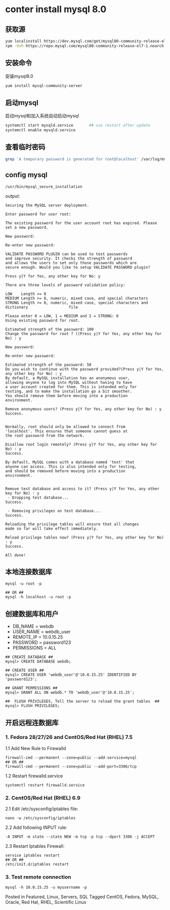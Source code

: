 # conter install mysql 8.0

## 获取源

```sh
yum localinstall https://dev.mysql.com/get/mysql80-community-release-el7-1.noarch.rpm
rpm -Uvh https://repo.mysql.com/mysql80-community-release-el7-1.noarch.rpm
```

## 安装命令

安装mysql8.0

```sh
yum install mysql-community-server
```


## 启动mysql
启动mysql和加入系统自动启动mysql

```sh
systemctl start mysqld.service       ## use restart after update
systemctl enable mysqld.service
```


## 查看临时密码

```sh
grep 'A temporary password is generated for root@localhost' /var/log/mysqld.log |tail -1
```



## config mysql

```
/usr/bin/mysql_secure_installation
```

output:

```
Securing the MySQL server deployment.

Enter password for user root: 

The existing password for the user account root has expired. Please set a new password.

New password: 

Re-enter new password: 

VALIDATE PASSWORD PLUGIN can be used to test passwords
and improve security. It checks the strength of password
and allows the users to set only those passwords which are
secure enough. Would you like to setup VALIDATE PASSWORD plugin?

Press y|Y for Yes, any other key for No: y

There are three levels of password validation policy:

LOW    Length >= 8
MEDIUM Length >= 8, numeric, mixed case, and special characters
STRONG Length >= 8, numeric, mixed case, special characters and dictionary                  file

Please enter 0 = LOW, 1 = MEDIUM and 2 = STRONG: 0
Using existing password for root.

Estimated strength of the password: 100 
Change the password for root ? ((Press y|Y for Yes, any other key for No) : y

New password: 

Re-enter new password: 

Estimated strength of the password: 50 
Do you wish to continue with the password provided?(Press y|Y for Yes, any other key for No) : y
By default, a MySQL installation has an anonymous user,
allowing anyone to log into MySQL without having to have
a user account created for them. This is intended only for
testing, and to make the installation go a bit smoother.
You should remove them before moving into a production
environment.

Remove anonymous users? (Press y|Y for Yes, any other key for No) : y
Success.


Normally, root should only be allowed to connect from
'localhost'. This ensures that someone cannot guess at
the root password from the network.

Disallow root login remotely? (Press y|Y for Yes, any other key for No) : y
Success.

By default, MySQL comes with a database named 'test' that
anyone can access. This is also intended only for testing,
and should be removed before moving into a production
environment.


Remove test database and access to it? (Press y|Y for Yes, any other key for No) : y
 - Dropping test database...
Success.

 - Removing privileges on test database...
Success.

Reloading the privilege tables will ensure that all changes
made so far will take effect immediately.

Reload privilege tables now? (Press y|Y for Yes, any other key for No) : y
Success.

All done! 
```


## 本地连接数据库

```
mysql -u root -p

## OR ##
mysql -h localhost -u root -p
```


## 创建数据库和用户

* DB_NAME = webdb
* USER_NAME = webdb_user
* REMOTE_IP = 10.0.15.25
* PASSWORD = password123
* PERMISSIONS = ALL

```mysql
## CREATE DATABASE ##
mysql> CREATE DATABASE webdb;

## CREATE USER ##
mysql> CREATE USER 'webdb_user'@'10.0.15.25' IDENTIFIED BY 'password123';

## GRANT PERMISSIONS ##
mysql> GRANT ALL ON webdb.* TO 'webdb_user'@'10.0.15.25';

##  FLUSH PRIVILEGES, Tell the server to reload the grant tables  ##
mysql> FLUSH PRIVILEGES;
```


## 开启远程连数据库

### 1. Fedora 28/27/26 and CentOS/Red Hat (RHEL) 7.5

1.1 Add New Rule to Firewalld
```
firewall-cmd --permanent --zone=public --add-service=mysql
## OR ##
firewall-cmd --permanent --zone=public --add-port=3306/tcp
````

1.2 Restart firewalld.service
```
systemctl restart firewalld.service
```

### 2. CentOS/Red Hat (RHEL) 6.9

2.1 Edit /etc/sysconfig/iptables file:
```
nano -w /etc/sysconfig/iptables
```

2.2 Add following INPUT rule:
```
-A INPUT -m state --state NEW -m tcp -p tcp --dport 3306 -j ACCEPT
```

2.3 Restart Iptables Firewall:
```
service iptables restart
## OR ##
/etc/init.d/iptables restart
```

### 3. Test remote connection

```
mysql -h 10.0.15.25 -u myusername -p
````

Posted in Featured, Linux, Servers, SQL
Tagged CentOS, Fedora, MySQL, Oracle, Red Hat, RHEL, Scientific Linux



